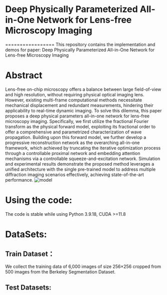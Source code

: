 # Deep Physically Parameterized All-in-One Network for Lens-free Microscopy Imaging
=================
This repository contains the implementation and demos for paper:
Deep Physically Parameterized All-in-One Network for Lens-free Microscopy Imaging
# Abstract
  Lens-free on-chip microscopy offers a balance between large field-of-view and high resolution, without requiring  physical optical imaging lens. However, existing multi-frame computational methods necessitate mechanical displacement and redundant measurements, hindering their applicability to real-time dynamic imaging. To solve this dilemma, this paper proposes a deep physical parameters all-in-one network for lens-free microscopy imaging. Specifically, we first utilize the fractional Fourier transform as the physical forward model, exploiting its fractional order to offer a comprehensive and parametrized characterization of wave propagation. Building upon this forward model, we further develop a progressive reconstruction network as the overarching all-in-one framework, which achieved by truncating the iterative optimization process through a controllable proximal network and embedding attention mechanisms via a controllable squeeze-and-excitation network. Simulation and experimental results demonstrate the proposed method leverages a unified architecture with the single pre-trained model to address multiple diffraction imaging scenarios effectively,  achieving state-of-the-art performance.
![model](https://github.com/user-attachments/assets/f68b5047-464b-49be-b2ec-7263603ed6d0)


# Using the code:
The code is stable while using Python 3.9.18, CUDA >=11.8

# DataSets:
## Train Dataset：
 We collect the training data of 6,000 images of size 256×256 cropped from 500 images from the Berkeley Segmentation Dataset.
## Test Datasets:

